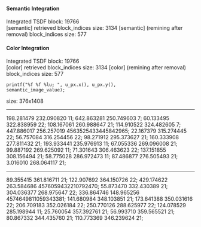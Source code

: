 <h4>Semantic Integration</h4>

Integrated TSDF block: 19766               
[semantic] retrieved block_indices size: 3134
[semantic] (remining after removal) block_indices size: 577

<h4>Color Integration</h4>

Integrated TSDF block: 19766               
[color] retrieved block_indices size: 3134
[color] (remining after removal) block_indices size: 577

<code>printf("%f %f %lu; ", u_px.x(), u_px.y(), semantic_image_value);</code>

size: 376x1408

-----

198.281479 232.090820 11; 
642.863281 250.749603 7; 
60.133495 322.838959 22; 
108.167061 260.988647 21; 
114.910522 324.482605 7; 
447.886017 256.257019 4563525433445842965; 
22.167379 315.274445 22; 
56.757084 316.254456 22; 
98.271912 295.373627 21; 
160.333908 277.811432 21; 
193.933441 235.976913 11; 
67.055336 269.096008 21; 
99.887192 269.625092 11; 
71.301643 306.463623 22; 
137.151855 308.156494 21; 
58.775028 286.972473 11; 
87.486877 276.505493 21; 
3.016010 268.064117 21;

----

89.355415 361.816711 21; 
122.907692 364.150726 22; 
429.174622 263.584686 4576059432210792470; 
55.873470 332.430389 21; 
304.036377 268.975647 22; 
336.864746 148.965256 4574649811059343381; 
141.680984 348.103851 21; 
173.641388 350.031616 22; 
206.709183 352.026184 22; 
250.770126 288.625977 22; 
124.078529 285.198944 11; 
25.760054 357.392761 21; 
56.993710 359.565521 21; 
80.867332 344.435760 21; 
110.773369 346.239624 21;






